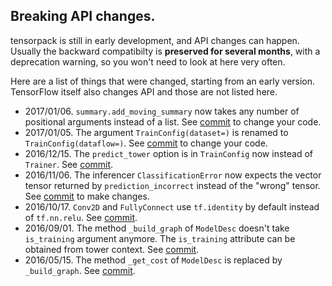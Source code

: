 
## Breaking API changes.

tensorpack is still in early development, and API changes can happen.
Usually the backward compatibilty is __preserved for several months__, with a deprecation warning,
so you won't need to look at here very often.

Here are a list of things that were changed, starting from an early version.
TensorFlow itself also changes API and those are not listed here.

* 2017/01/06. `summary.add_moving_summary` now takes any number of positional arguments instead of a list.
	See [commit](https://github.com/ppwwyyxx/tensorpack/commit/bbf41d9e58053f843d0471e6d2d87ff714a79a90) to change your code.
* 2017/01/05. The argument `TrainConfig(dataset=)` is renamed to `TrainConfig(dataflow=)`.
	See [commit](https://github.com/ppwwyyxx/tensorpack/commit/651a5aea8f9aacad7147542021dcf106fc824bc2) to change your code.
* 2016/12/15. The `predict_tower` option is in `TrainConfig` now instead of `Trainer`. See
	[commit](https://github.com/ppwwyyxx/tensorpack/commit/99c70935a7f72050f45891fbbcc49c4ce43aedce).
* 2016/11/06. The inferencer `ClassificationError` now expects the vector tensor returned by
	`prediction_incorrect` instead of the "wrong" tensor. See [commit](https://github.com/ppwwyyxx/tensorpack/commit/740e9d8ca146af5a911f68a369dd7348243a2253)
	to make changes.
* 2016/10/17. `Conv2D` and `FullyConnect` use `tf.identity` by default instead of `tf.nn.relu`.
	See [commit](https://github.com/ppwwyyxx/tensorpack/commit/6eb0bebe60d6f38bcad9ddb3e6091b0b154a09cf).
* 2016/09/01. The method `_build_graph` of `ModelDesc` doesn't take `is_training` argument anymore.
	The `is_training` attribute can be obtained from tower context. See [commit](https://github.com/ppwwyyxx/tensorpack/commit/fc9e45b0208ff09daf454d3bd910c540735b7f83).
* 2016/05/15. The method `_get_cost` of `ModelDesc` is replaced by `_build_graph`. See [commit](https://github.com/ppwwyyxx/tensorpack/commit/e69034b5c9b588db9fb52295b1e63c89e8b42654).


